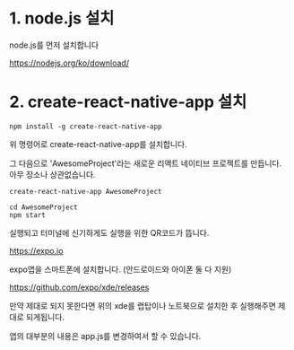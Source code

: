 # 1. node.js 설치

node.js를 먼저 설치합니다 <br>

https://nodejs.org/ko/download/

# 2. create-react-native-app 설치

    npm install -g create-react-native-app

위 명령어로 create-react-native-app를 설치합니다.

그 다음으로 'AwesomeProject'라는 새로운 리액트 네이티브 프로젝트를 만듭니다. <br> 아무 장소나 상관없습니다.

    create-react-native-app AwesomeProject

    cd AwesomeProject
    npm start

실행되고 터미널에 신기하게도 실행을 위한 QR코드가 뜹니다.

https://expo.io

expo앱을 스마트폰에 설치합니다. (안드로이드와 아이폰 둘 다 지원)

https://github.com/expo/xde/releases

만약 제대로 되지 못한다면 위의 xde를 랩탑이나 노트북으로 설치한 후 실행해주면 제대로 되게됩니다.

앱의 대부분의 내용은 app.js를 변경하여서 할 수 있습니다.